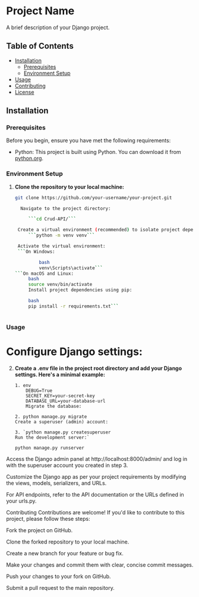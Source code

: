 # Project Name

A brief description of your Django project.

## Table of Contents

- [Installation](#installation)
  - [Prerequisites](#prerequisites)
  - [Environment Setup](#environment-setup)
- [Usage](#usage)
- [Contributing](#contributing)
- [License](#license)

## Installation

### Prerequisites

Before you begin, ensure you have met the following requirements:

- Python: This project is built using Python. You can download it from [python.org](https://www.python.org/downloads/).

### Environment Setup

1. **Clone the repository to your local machine:**

   ```bash
   git clone https://github.com/your-username/your-project.git

     Navigate to the project directory:

        ```cd Crud-API/```

    Create a virtual environment (recommended) to isolate project dependencies:
        ```python -m venv venv```

    Activate the virtual environment:
    ```On Windows:

            bash
            venv\Scripts\activate```
   ```On macOS and Linux:
        bash
        source venv/bin/activate
        Install project dependencies using pip:

        bash
        pip install -r requirements.txt```
    
### Usage
# Configure Django settings:

2.  **Create a .env file in the project root directory and add your Django settings. Here's a minimal example:**

        1. env
            DEBUG=True
            SECRET_KEY=your-secret-key
            DATABASE_URL=your-database-url
            Migrate the database:

        2. python manage.py migrate
        Create a superuser (admin) account:

        3. `python manage.py createsuperuser
        Run the development server:`

        python manage.py runserver


Access the Django admin panel at http://localhost:8000/admin/ and log in with the superuser account you created in step 3.

Customize the Django app as per your project requirements by modifying the views, models, serializers, and URLs.

For API endpoints, refer to the API documentation or the URLs defined in your urls.py.

Contributing
Contributions are welcome! If you'd like to contribute to this project, please follow these steps:

Fork the project on GitHub.

Clone the forked repository to your local machine.

Create a new branch for your feature or bug fix.

Make your changes and commit them with clear, concise commit messages.

Push your changes to your fork on GitHub.

Submit a pull request to the main repository.
